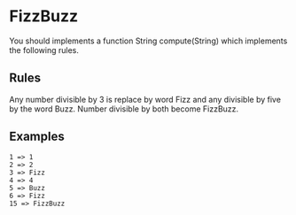 # FizzBuzz

You should implements a function String compute(String) which implements the following rules.

## Rules

Any number divisible by 3 is replace by word Fizz and any divisible by five by the word Buzz. 
Number divisible by both become FizzBuzz.

 
## Examples

    1 => 1
    2 => 2
    3 => Fizz
    4 => 4
    5 => Buzz
    6 => Fizz
    15 => FizzBuzz


